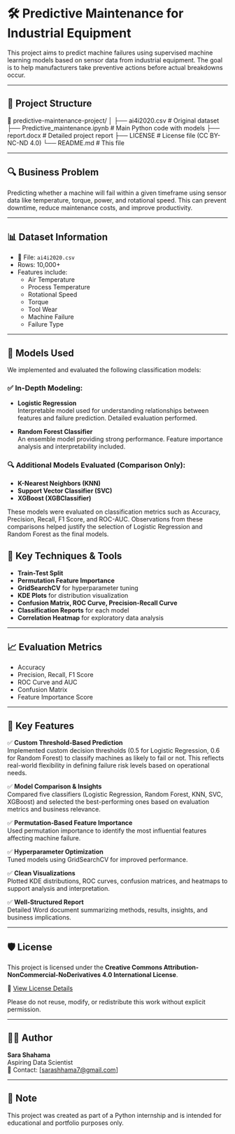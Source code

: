 # 🛠️ Predictive Maintenance for Industrial Equipment

This project aims to predict machine failures using supervised machine learning models based on sensor data from industrial equipment. The goal is to help manufacturers take preventive actions before actual breakdowns occur.

---

## 📂 Project Structure
📁 predictive-maintenance-project/
│
├── ai4i2020.csv # Original dataset
├── Predictive_maintenance.ipynb # Main Python code with models
├── report.docx # Detailed project report
├── LICENSE # License file (CC BY-NC-ND 4.0)
└── README.md # This file

---

## 🔍 Business Problem

Predicting whether a machine will fail within a given timeframe using sensor data like temperature, torque, power, and rotational speed. This can prevent downtime, reduce maintenance costs, and improve productivity.

---

## 📊 Dataset Information

- 📁 File: `ai4i2020.csv`
- Rows: 10,000+
- Features include:
  - Air Temperature
  - Process Temperature
  - Rotational Speed
  - Torque
  - Tool Wear
  - Machine Failure
  - Failure Type

---

## 🤖 Models Used

We implemented and evaluated the following classification models:

### ✅ In-Depth Modeling:
- **Logistic Regression**  
  Interpretable model used for understanding relationships between features and failure prediction. Detailed evaluation performed.

- **Random Forest Classifier**  
  An ensemble model providing strong performance. Feature importance analysis and interpretability included.

### 🔍 Additional Models Evaluated (Comparison Only):
- **K-Nearest Neighbors (KNN)**
- **Support Vector Classifier (SVC)**
- **XGBoost (XGBClassifier)**

These models were evaluated on classification metrics such as Accuracy, Precision, Recall, F1 Score, and ROC-AUC. Observations from these comparisons helped justify the selection of Logistic Regression and Random Forest as the final models.


## 🧪 Key Techniques & Tools

- **Train-Test Split**
- **Permutation Feature Importance**
- **GridSearchCV** for hyperparameter tuning
- **KDE Plots** for distribution visualization
- **Confusion Matrix, ROC Curve, Precision-Recall Curve**
- **Classification Reports** for each model
- **Correlation Heatmap** for exploratory data analysis

---

## 📈 Evaluation Metrics

- Accuracy
- Precision, Recall, F1 Score
- ROC Curve and AUC
- Confusion Matrix
- Feature Importance Score

---

## 🧠 Key Features

✅ **Custom Threshold-Based Prediction**  
Implemented custom decision thresholds (0.5 for Logistic Regression, 0.6 for Random Forest) to classify machines as likely to fail or not. This reflects real-world flexibility in defining failure risk levels based on operational needs.

✅ **Model Comparison & Insights**  
Compared five classifiers (Logistic Regression, Random Forest, KNN, SVC, XGBoost) and selected the best-performing ones based on evaluation metrics and business relevance.

✅ **Permutation-Based Feature Importance**  
Used permutation importance to identify the most influential features affecting machine failure.

✅ **Hyperparameter Optimization**  
Tuned models using GridSearchCV for improved performance.

✅ **Clean Visualizations**  
Plotted KDE distributions, ROC curves, confusion matrices, and heatmaps to support analysis and interpretation.

✅ **Well-Structured Report**  
Detailed Word document summarizing methods, results, insights, and business implications.
  

---

## 🛡️ License

This project is licensed under the **Creative Commons Attribution-NonCommercial-NoDerivatives 4.0 International License**.

🔗 [View License Details](https://creativecommons.org/licenses/by-nc-nd/4.0/)

Please do not reuse, modify, or redistribute this work without explicit permission.

---

## 🙋‍♀️ Author

**Sara Shahama**  
Aspiring Data Scientist  
📧 Contact: [sarashhama7@gmail.com]

---

## 📌 Note

This project was created as part of a Python internship and is intended for educational and portfolio purposes only.

